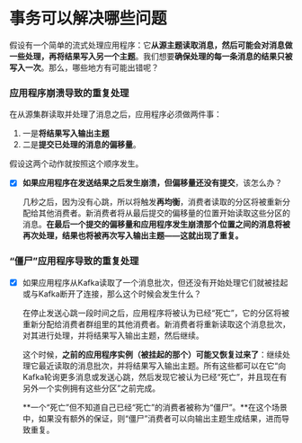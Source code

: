 # 事务可以解决哪些问题

假设有一个简单的流式处理应用程序：它**从源主题读取消息，然后可能会对消息做一些处理，再将结果写入另一个主题**。我们想要**确保处理的每一条消息的结果只被写入一次**。那么，哪些地方有可能出错呢？

### **应用程序崩溃导致的重复处理**

在从源集群读取并处理了消息之后，应用程序必须做两件事：

1. 一是**将结果写入输出主题**
2. 二是**提交已处理的消息的偏移量**。

假设这两个动作就按照这个顺序发生。

*   [x] **如果应用程序在发送结果之后发生崩溃，但偏移量还没有提交**，该怎么办？

    几秒之后，因为没有心跳，所以将触发**再均衡**，消费者读取的分区将被重新分配给其他消费者。新消费者将从最后提交的偏移量的位置开始读取这些分区的消息。**在最后一个提交的偏移量和应用程序发生崩溃那个位置之间的消息将被再次处理，结果也将被再次写入输出主题——这就出现了重复。**

### **“僵尸”应用程序导致的重复处理**

*   [x] 如果应用程序从Kafka读取了一个消息批次，但还没有开始处理它们就被挂起或与Kafka断开了连接，那么这个时候会发生什么？

    在停止发送心跳一段时间之后，应用程序将被认为已经“死亡”，它的分区将被重新分配给消费者群组里的其他消费者。新消费者将重新读取这个消息批次，对其进行处理，并将结果写入输出主题，然后继续。

    这个时候，**之前的应用程序实例（被挂起的那个）可能又恢复过来了**：继续处理它最近读取的消息批次，并将结果写入输出主题。所有这些都可以在它“向Kafka轮询更多消息或发送心跳，然后发现它被认为已经“死亡”，并且现在有另外一个实例拥有这些分区”之前完成。

    **一个“死亡”但不知道自己已经“死亡”的消费者被称为“僵尸”。**在这个场景中，如果没有额外的保证，则“僵尸”消费者可以向输出主题生成结果，进而导致重复。
